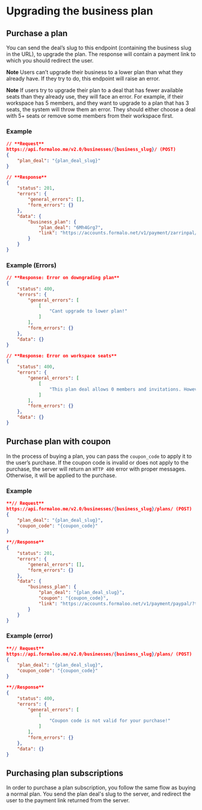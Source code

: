 
# Upgrading the business plan

## Purchase a plan

You can send the deal’s slug to this endpoint (containing the business slug in the URL), to upgrade the plan. The response will contain a payment link to which you should redirect the user.

**Note** Users can’t upgrade their business to a lower plan than what they already have. If they try to do, this endpoint will raise an error.

**Note** If users try to upgrade their plan to a deal that has fewer available seats than they already use, they will face an error. For example, if their workspace has 5 members, and they want to upgrade to a plan that has 3 seats, the system will throw them an error. They should either choose a deal with 5+ seats or remove some members from their workspace first.

### Example

``` json
// **Request**
https://api.formaloo.me/v2.0/businesses/{business_slug}/ (POST)
{
    "plan_deal": "{plan_deal_slug}"
}

// **Response**
{
    "status": 201,
    "errors": {
        "general_errors": [],
        "form_errors": {}
    },
    "data": {
        "business_plan": {
            "plan_deal": "6Mh4Grg7",
            "link": "https://accounts.formalo.net/v1/payment/zarrinpal/process/?transaction_code=1580770372"
        }
    }
}
```

### Example (Errors)

``` json
// **Response: Error on downgrading plan**
{
    "status": 400,
    "errors": {
        "general_errors": [
            [
                "Cant upgrade to lower plan!"
            ]
        ],
        "form_errors": {}
    },
    "data": {}
}

// **Response: Error on workspace seats**
{
    "status": 400,
    "errors": {
        "general_errors": [
            [
                "This plan deal allows 0 members and invitations. However, your workspace currently has 2 members and or invitations. You have to remove some members to be able to buy this plan."
            ]
        ],
        "form_errors": {}
    },
    "data": {}
}
```



## Purchase plan with coupon

In the process of buying a plan, you can pass the `coupon_code` to apply it to the user’s purchase. If the coupon code is invalid or does not apply to the purchase, the server will return an `HTTP 400` error with proper messages. Otherwise, it will be applied to the purchase.

### Example

``` json
**// Request**
https://api.formaloo.me/v2.0/businesses/{business_slug}/plans/ (POST)
{
    "plan_deal": "{plan_deal_slug}",
    "coupon_code": "{coupon_code}"
}

**//Response**
{
    "status": 201,
    "errors": {
        "general_errors": [],
        "form_errors": {}
    },
    "data": {
        "business_plan": {
            "plan_deal": "{plan_deal_slug}",
            "coupon": "{coupon_code}",
            "link": "https://accounts.formaloo.net/v1/payment/paypal/?transaction_code=3600886651"
        }
    }
}
```

### Example (error)

``` json
**// Request**
https://api.formaloo.me/v2.0/businesses/{business_slug}/plans/ (POST)
{
    "plan_deal": "{plan_deal_slug}",
    "coupon_code": "{coupon_code}"
}

**//Response**
{
    "status": 400,
    "errors": {
        "general_errors": [
            [
                "Coupon code is not valid for your purchase!"
            ]
        ],
        "form_errors": {}
    },
    "data": {}
}
```

## Purchasing plan subscriptions

In order to purchase a plan subscription, you follow the same flow as buying a normal plan. You send the plan deal's slug to the server, and redirect the user to the payment link returned from the server.
